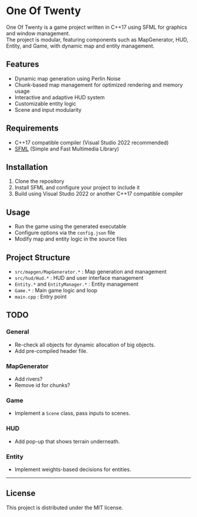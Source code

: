 # One Of Twenty

One Of Twenty is a game project written in C++17 using SFML for graphics and window management.  
The project is modular, featuring components such as MapGenerator, HUD, Entity, and Game, with dynamic map and entity management.

## Features

- Dynamic map generation using Perlin Noise
- Chunk-based map management for optimized rendering and memory usage
- Interactive and adaptive HUD system
- Customizable entity logic
- Scene and input modularity

## Requirements

- C++17 compatible compiler (Visual Studio 2022 recommended)
- [SFML](https://www.sfml-dev.org/) (Simple and Fast Multimedia Library)

## Installation

1. Clone the repository
2. Install SFML and configure your project to include it
3. Build using Visual Studio 2022 or another C++17 compatible compiler

## Usage

- Run the game using the generated executable
- Configure options via the `config.json` file
- Modify map and entity logic in the source files

## Project Structure

- `src/mapgen/MapGenerator.*` : Map generation and management
- `src/hud/Hud.*` : HUD and user interface management
- `Entity.*` and `EntityManager.*` : Entity management
- `Game.*` : Main game logic and loop
- `main.cpp` : Entry point

## TODO

### General
- Re-check all objects for dynamic allocation of big objects.
- Add pre-compiled header file.

### MapGenerator
- Add rivers?
- Remove id for chunks?

### Game
- Implement a `Scene` class, pass inputs to scenes.

### HUD
- Add pop-up that shows terrain underneath.

### Entity
- Implement weights-based decisions for entities.

---

## License

This project is distributed under the MIT license.